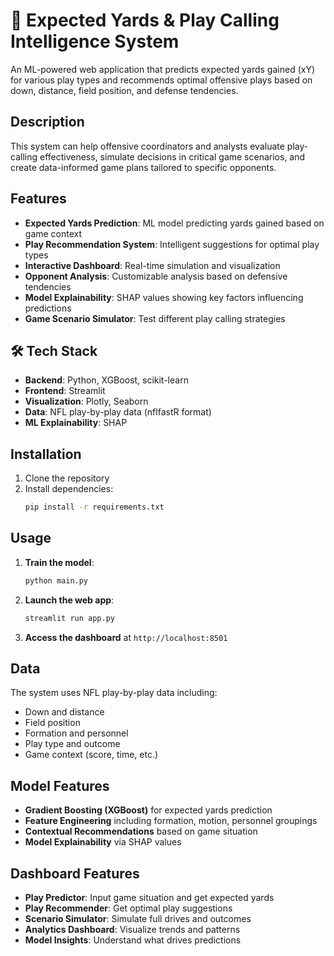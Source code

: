 # 🏈 Expected Yards & Play Calling Intelligence System

An ML-powered web application that predicts expected yards gained (xY) for various play types and recommends optimal offensive plays based on down, distance, field position, and defense tendencies.

## Description

This system can help offensive coordinators and analysts evaluate play-calling effectiveness, simulate decisions in critical game scenarios, and create data-informed game plans tailored to specific opponents.

## Features

- **Expected Yards Prediction**: ML model predicting yards gained based on game context
- **Play Recommendation System**: Intelligent suggestions for optimal play types
- **Interactive Dashboard**: Real-time simulation and visualization
- **Opponent Analysis**: Customizable analysis based on defensive tendencies
- **Model Explainability**: SHAP values showing key factors influencing predictions
- **Game Scenario Simulator**: Test different play calling strategies

## 🛠️ Tech Stack

- **Backend**: Python, XGBoost, scikit-learn
- **Frontend**: Streamlit
- **Visualization**: Plotly, Seaborn
- **Data**: NFL play-by-play data (nflfastR format)
- **ML Explainability**: SHAP

## Installation

1. Clone the repository
2. Install dependencies:
   ```bash
   pip install -r requirements.txt
   ```

## Usage

1. **Train the model**:
   ```bash
   python main.py
   ```

2. **Launch the web app**:
   ```bash
   streamlit run app.py
   ```

3. **Access the dashboard** at `http://localhost:8501`

## Data

The system uses NFL play-by-play data including:
- Down and distance
- Field position
- Formation and personnel
- Play type and outcome
- Game context (score, time, etc.)

## Model Features

- **Gradient Boosting (XGBoost)** for expected yards prediction
- **Feature Engineering** including formation, motion, personnel groupings
- **Contextual Recommendations** based on game situation
- **Model Explainability** via SHAP values

## Dashboard Features

- **Play Predictor**: Input game situation and get expected yards
- **Play Recommender**: Get optimal play suggestions
- **Scenario Simulator**: Simulate full drives and outcomes
- **Analytics Dashboard**: Visualize trends and patterns
- **Model Insights**: Understand what drives predictions
